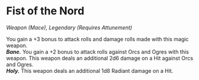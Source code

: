# Fist of the Nord
*Weapon (Mace), Legendary (Requires Attunement)*

You gain a +3 bonus to attack rolls and damage rolls made with this magic weapon.  
***Bane.*** You gain a +2 bonus to attack rolls against Orcs and Ogres with this weapon. This weapon deals an additional 2d6 damage on a Hit against Orcs and Ogres.  
***Holy.*** This weapon deals an additional 1d8 Radiant damage on a Hit.